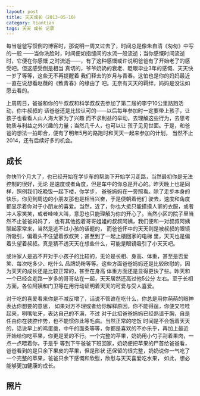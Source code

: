 ```yaml
---
layout: post
title: 天天成长（2013-05-10）
category: tiantian
tags: 天天 成长 记录
---
```


每当爸爸写惯例的博客时，那说明一周又过去了，时间总是像朱自清《匆匆》中写的一般
——当你洗脸时，时间便如指缝间的水流一般流逝；当你感慨时间流逝时，它便在你感慨
之时流逝——，有了这种感慨或许说明爸爸有了开始老了的感受吧。但这感受倒是相当
真切的，爷爷奶奶的衰老、眨眼毕业3年的感慨、天天快一岁了等等，这些无不再提醒着
我们释去的岁月与青春。这怕也是你的妈妈最近一直在说想看赵薇的《致青春》的缘由了
吧。无奈有天天的羁绊，妈妈是没法如愿去看的。

上周周日，爸爸和你的牛叔叔和科学叔叔去参加了第二届的李宁10公里路跑活动，你牛叔叔的
话爸爸还是比较认可的——以后每年参加时一定要带上孩子，让孩子也看看人山人海大家为了兴趣
而不求利益的举动，去理解这些行为，去思考物质与利益之外兴趣的力量；当然几千人，也可以让
孩子见见世面。于是，和爸爸的想法一拍即合，便有了明年5月的路跑时和天天一起来参加的计划，
当然不止2014，还有后续好多的机会。

## 成长

你快11个月大了，也已经开始在学步车的帮助下开始学习走路，当然最初你是无法控制的很好，无论
是速度或者角度，但是车中的你总是开心的。昨天晚上也是同样，照例我们吃晚饭一起下楼，你学步，
爸爸妈妈在一旁照看。除了走步本身的快乐，你见到周边的小朋友那也是相当兴奋，于是便朝着他们
驶去，速度和角度都显示着你对于小朋友的喜爱。当然，近了，你也大抵只能摸摸人家的衣服，或者
冲人家笑笑，或者哇哇大叫，意思也只能理解为你的开心了。当然小区的院子里当然不止爸爸妈妈了，
也有其他抱着哥哥姐姐的叔叔阿姨，我们便和一对叔叔阿姨聊起家常来，当然是逃不过小孩的话题的，
而爸爸怀中的天天则是被叔叔的眼镜所吸引，偏着头不住望着叔叔笑；甚至到了一起上楼回家的电梯
里，天天也是偏着头望着叔叔。真是猜不透天天在想些什么，可能是眼镜吸引了小天天吧。

或许家人是逃不开对于小孩子的比较的，无论是长相、身高、体重，甚至是否爱笑、每次吃多少、吃什么
品牌奶粉等等。这些方面爸爸妈妈还是比较欣慰的，因为天天的成长还是比较正常的，甚至在身高
体重方面还是显得更快了些。昨天和一个已经会走路一岁多的哥哥站在一起，天天居然还高过他5公分
左右。至于长相方面，各位阿姨和门卫等在用行动证明着天天的可爱与受人喜爱。

对于吃的喜爱看来你是不减反增了，话说不管谁在吃什么，你总是用你萌萌的眼神表达你想要的意思，
如果对方不理或者给你解释原因，你不能得逞，你便又哇哇起来，咧嘴呲牙，表达自己的不满，不过
对于此招爸爸妈妈已经熟谙于胸，自是任由你在装腔作势，也不能惯你此等毛病。当然正常的吃饭
时间是不会饿着天天的，话说早上的鸡蛋羹，中午的面条等等，你都是喜欢的不亦乐乎，再加上最近
开始给你吃苹果，你更是爱的不行。一个完整的苹果，奶奶用小勺子刮着果肉，一点一点喂着你，于是乎
等到下午爸爸下班回家，奶奶便把苹果的尸首给爸爸看，爸爸看到的是只余下果皮的苹果，但是形状
还保留的很完整，奶奶说你一气吃了一个完整的苹果，爸爸只余下感慨和欣慰，欣慰与天天喜爱吃水果，
如此，想必能够更加健康的成长。


## 照片
